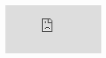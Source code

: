 <embed src="https://github.com/vipulrai91/my-projects/blob/master/resources/resume/Vipul_Rai_Deep_Learning_Engineer.pdf" type="application/pdf" />
